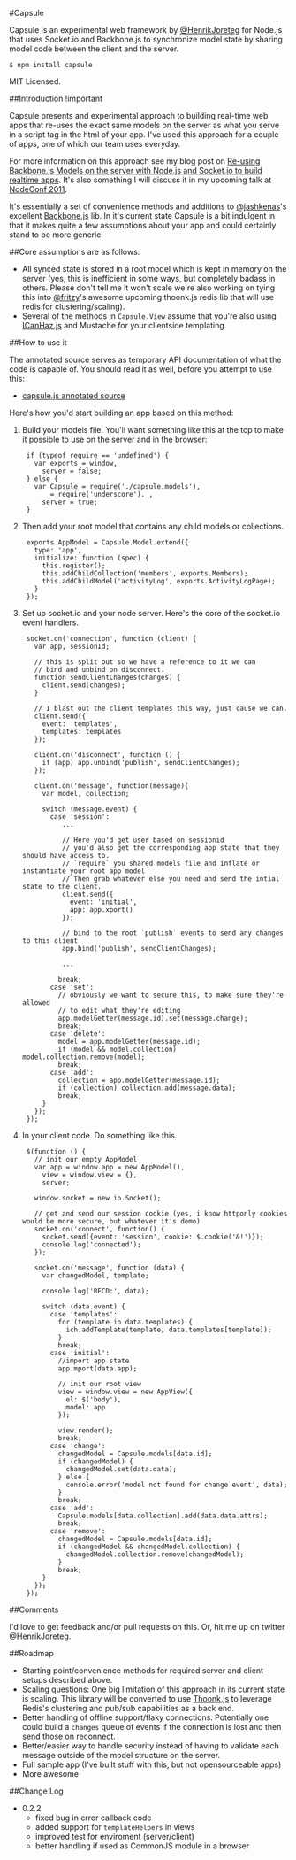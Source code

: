 #Capsule

Capsule is an experimental web framework by [@HenrikJoreteg](http://twitter.com/HenrikJoreteg) for Node.js that uses Socket.io and Backbone.js to synchronize model state by sharing model code between the client and the server.

    $ npm install capsule

MIT Licensed.
    
##Introduction !important

Capsule presents and experimental approach to building real-time web apps that re-uses the exact same models on the server as what you serve in a script tag in the html of your app. I've used this approach for a couple of apps, one of which our team uses everyday.

For more information on this approach see my blog post on [Re-using Backbone.js Models on the server with Node.js and Socket.io to build realtime apps](http://andyet.net/blog/2011/feb/15/re-using-backbonejs-models-on-the-server-with-node/). It's also something I will discuss it in my upcoming talk at [NodeConf 2011](http://nodeconf.com/).

It's essentially a set of convenience methods and additions to [@jashkenas](http://twitter.com/jashkenas)'s excellent [Backbone.js](http://documentcloud.github.com/backbone/) lib. In it's current state Capsule is a bit indulgent in that it makes quite a few assumptions about your app and could certainly stand to be more generic.

##Core assumptions are as follows:

- All synced state is stored in a root model which is kept in memory on the server (yes, this is inefficient in some ways, but completely badass in others. Please don't tell me it won't scale we're also working on tying this into [@fritzy](http://twitter.com/fritzy)'s awesome upcoming thoonk.js redis lib that will use redis for clustering/scaling).
- Several of the methods in `Capsule.View` assume that you're also using [ICanHaz.js](http://icanhazjs.com) and Mustache for your clientside templating.

##How to use it

The annotated source serves as temporary API documentation of what the code is capable of. You should read it as well, before you attempt to use this:

- [capsule.js annotated source](http://andyet.github.com/Capsule/)

Here's how you'd start building an app based on this method:

1. Build your models file. You'll want something like this at the top to make it possible to use on the server and in the browser:

        if (typeof require == 'undefined') {
          var exports = window,
            server = false;
        } else {
          var Capsule = require('./capsule.models'),
            _ = require('underscore')._,
            server = true;
        }


2. Then add your root model that contains any child models or collections.
        
        exports.AppModel = Capsule.Model.extend({
          type: 'app',
          initialize: function (spec) {
            this.register();
            this.addChildCollection('members', exports.Members);
            this.addChildModel('activityLog', exports.ActivityLogPage);
          }
        });

3. Set up socket.io and your node server. Here's the core of the socket.io event handlers.
   
        socket.on('connection', function (client) {
          var app, sessionId;
            
          // this is split out so we have a reference to it we can
          // bind and unbind on disconnect.
          function sendClientChanges(changes) {
            client.send(changes);
          }
            
          // I blast out the client templates this way, just cause we can.
          client.send({
            event: 'templates',
            templates: templates
          });
            
          client.on('disconnect', function () {
            if (app) app.unbind('publish', sendClientChanges);
          });
            
          client.on('message', function(message){
            var model, collection;
            
            switch (message.event) {
              case 'session':
                 ...
                    
                 // Here you'd get user based on sessionid
                 // you'd also get the corresponding app state that they should have access to.
                 // `require` you shared models file and inflate or instantiate your root app model
                 // Then grab whatever else you need and send the intial state to the client.
                 client.send({
                   event: 'initial',
                   app: app.xport()
                 });
                        
                 // bind to the root `publish` events to send any changes to this client
                 app.bind('publish', sendClientChanges);
                        
                 ...
                        
                break;
              case 'set':
                // obviously we want to secure this, to make sure they're allowed
                // to edit what they're editing
                app.modelGetter(message.id).set(message.change);
                break;
              case 'delete':
                model = app.modelGetter(message.id);
                if (model && model.collection) model.collection.remove(model);
                break;
              case 'add':
                collection = app.modelGetter(message.id);
                if (collection) collection.add(message.data);
                break;
            }
          });
        });
    
4. In your client code. Do something like this.
    
        $(function () {
          // init our empty AppModel
          var app = window.app = new AppModel(),
            view = window.view = {},
            server;
            
          window.socket = new io.Socket();
            
          // get and send our session cookie (yes, i know httponly cookies would be more secure, but whatever it's demo)
          socket.on('connect', function() { 
            socket.send({event: 'session', cookie: $.cookie('&!')});
            console.log('connected');
          });
            
          socket.on('message', function (data) { 
            var changedModel, template;
            
            console.log('RECD:', data);
            
            switch (data.event) {
              case 'templates':
                for (template in data.templates) {
                  ich.addTemplate(template, data.templates[template]);
                }
                break;
              case 'initial':
                //import app state
                app.mport(data.app);
                
                // init our root view
                view = window.view = new AppView({
                  el: $('body'),
                  model: app
                });
                
                view.render();
                break;
              case 'change':
                changedModel = Capsule.models[data.id];
                if (changedModel) {
                  changedModel.set(data.data);
                } else {
                  console.error('model not found for change event', data);
                }
                break;
              case 'add':
                Capsule.models[data.collection].add(data.data.attrs);
                break;
              case 'remove':
                changedModel = Capsule.models[data.id];
                if (changedModel && changedModel.collection) {
                  changedModel.collection.remove(changedModel);
                }
                break;
            }
          });
        });


##Comments

I'd love to get feedback and/or pull requests on this. Or, hit me up on twitter [@HenrikJoreteg](http://twitter.com/HenrikJoreteg).

##Roadmap

- Starting point/convenience methods for required server and client setups described above.
- Scaling questions: One big limitation of this approach in its current state is scaling. This library will be converted to use [Thoonk.js](https://github.com/andyet/Thoonk.js) to leverage Redis's clustering and pub/sub capabilities as a back end.
- Better handling of offline support/flaky connections: Potentially one could build a `changes` queue of events if the connection is lost and then send those on reconnect.
- Better/easier way to handle security instead of having to validate each message outside of the model structure on the server.
- Full sample app (I've built stuff with this, but not opensourceable apps)
- More awesome


##Change Log
- 0.2.2 
  - fixed bug in error callback code
  - added support for `templateHelpers` in views
  - improved test for enviroment (server/client)
  - better handling if used as CommonJS module in a browser

